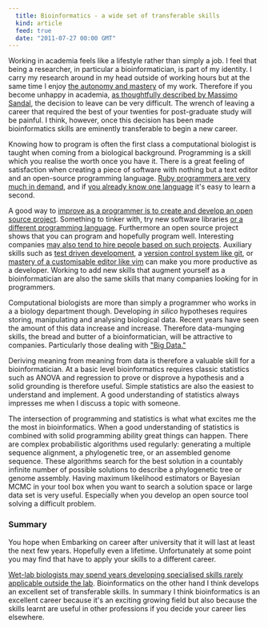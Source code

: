 ```yaml
---
  title: Bioinformatics - a wide set of transferable skills
  kind: article
  feed: true
  date: "2011-07-27 00:00 GMT"
---
```


Working in academia feels like a lifestyle rather than simply a job. I feel
that being a researcher, in particular a bioinformatician, is part of my
identity. I carry my research around in my head outside of working
hours but at the same time I enjoy [the autonomy and mastery][motivate] of my
work. Therefore if you become unhappy in academia, [as thoughtfully described
by Massimo Sandal][quitting], the decision to leave can be very difficult. The
wrench of leaving a career that required the best of your twenties for
post-graduate study will be painful. I think, however, once this decision has
been made bioinformatics skills are eminently transferable to begin a new
career.

Knowing how to program is often the first class a computational biologist is
taught when coming from a biological background. Programming is a skill which
you realise the worth once you have it. There is a great feeling of
satisfaction when creating a piece of software with nothing but a text editor
and an open-source programming language. [Ruby programmers are very much in
demand][shortage], and if [you already know one language][popular] it's easy
to learn a second.

A good way to [improve as a programmer is to create and develop an open source
project][better]. Something to tinker with, try new software libraries [or a
different programming language][clojure]. Furthermore an open source project
shows that you can program and hopefully program well. Interesting companies
[may also tend to hire people based on such projects][hiring]. Auxiliary skills
such as [test driven development][test], a [version control system like
git][git], or [mastery of a customisable editor like vim][vim] can make you
more productive as a developer. Working to add new skills that augment yourself
as a bioinformatician are also the same skills that many companies looking for
in programmers.

Computational biologists are more than simply a programmer who works in
a a biology department though. Developing *in silico* hypotheses requires
storing, manipulating and analysing biological data. Recent years have seen
the amount of this data increase and increase. Therefore
data-munging skills, the bread and butter of a bioinformatician, will be
attractive to companies. Particularly those dealing with ["Big Data."][big]

Deriving meaning from meaning from data is therefore a valuable skill for
a bioinformatician. At a basic level bioinformatics requires classic
statistics such as ANOVA and regression to prove or disprove a hypothesis and
a solid grounding is therefore useful. Simple statistics are also the easiest
to understand and implement. A good understanding of statistics always
impresses me when I discuss a topic with someone.

The intersection of programming and statistics is what what excites me the the
most in bioinformatics. When a good understanding of statistics is combined
with solid programming ability great things can happen. There are complex
probabilistic algorithms used regularly: generating a multiple sequence
alignment, a phylogenetic tree, or an assembled genome sequence. These
algorithms search for the best solution in a countably infinite number of
possible solutions to describe a phylogenetic tree or genome assembly. Having
maximum likelihood estimators or Bayesian MCMC in your tool box when you want
to search a solution space or large data set is very useful. Especially when
you develop an open source tool solving a difficult problem.

### Summary

You hope when Embarking on career after university that it will last at least
the next few years. Hopefully even a lifetime. Unfortunately at some point you
may find that have to apply your skills to a different career.

[Wet-lab biologists may spend years developing specialised skills rarely
applicable outside the lab][wetlab]. Bioinformatics on the other hand I think
develops an excellent set of transferable skills. In summary I think
bioinformatics is an excellent career because it's an exciting growing field
but also because the skills learnt are useful in other professions if you
decide your career lies elsewhere.

[quitting]: http://blog.devicerandom.org/2011/02/18/getting-a-life/
[wetlab]: http://scienceblogs.com/bioephemera/2011/03/31/are-biology-graduate-students/
[shortage]: http://robots.thoughtbot.com/post/3310910483/a-shortage
[popular]: http://openwetware.org/wiki/Image:Most_Popular_Bioinformatics_Programming_Languages.png
[test]: http://jamesshore.com/Blog/Red-Green-Refactor.html
[git]: http://www.bioinformaticszen.com/post/git/
[vim]: http://www.bioinformaticszen.com/post/vim/
[better]: http://programmers.stackexchange.com/questions/44177/what-is-the-single-most-effective-thing-you-did-to-improve-your-programming-skil
[hiring]: https://gist.github.com/6443
[clever-algorithms]: http://www.cleveralgorithms.com/
[scripting]: http://memeburn.com/2011/07/the-future-of-wordpress-qa-with-founder-matt-mullenweg/
[motivate]: http://www.youtube.com/watch?v=u6XAPnuFjJc
[clojure]: http://clojure.org/
[big]: http://www.nature.com/news/specials/bigdata/index.html
